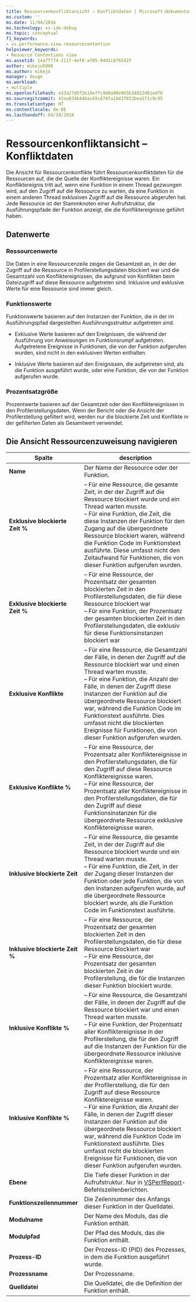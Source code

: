 ```yaml
---
title: Ressourcenkonfliktansicht – Konfliktdaten | Microsoft-Dokumentation
ms.custom: ''
ms.date: 11/04/2016
ms.technology: vs-ide-debug
ms.topic: conceptual
f1_keywords:
- vs.performance.view.resourcecontention
helpviewer_keywords:
- Resource Contentions view
ms.assetid: 14a7f774-211f-4ef8-af05-94d1c8f65d2f
author: mikejo5000
ms.author: mikejo
manager: douge
ms.workload:
- multiple
ms.openlocfilehash: e33a27d5f2b14effc9d8a90e903b34822d81edfb
ms.sourcegitcommit: 42ea834b446ac65c679fa1043f853bea5f1c9c95
ms.translationtype: HT
ms.contentlocale: de-DE
ms.lasthandoff: 04/19/2018
---
```

# <a name="resource-contentions-view---contention-data"></a>Ressourcenkonfliktansicht – Konfliktdaten
Die Ansicht für Ressourcenkonflikte führt Ressourcenkonfliktdaten für die Ressourcen auf, die die Quelle der Konfliktereignisse waren. Ein Konfliktereignis tritt auf, wenn eine Funktion in einem Thread gezwungen wird, auf den Zugriff auf die Ressource zu warten, da eine Funktion in einem anderen Thread exklusiven Zugriff auf die Ressource abgerufen hat. Jede Ressource ist der Stammknoten einer Aufrufstruktur, die Ausführungspfade der Funktion anzeigt, die die Konfliktereignisse geführt haben.  
  
## <a name="data-values"></a>Datenwerte  
  
### <a name="resource-values"></a>Ressourcenwerte  
 Die Daten in eine Ressourcenzeile zeigen die Gesamtzeit an, in der der Zugriff auf die Ressource in Profilerstellungsdaten blockiert war und die Gesamtzahl von Konfliktereignissen, die aufgrund von Konflikten beim Dateizugriff auf diese Ressource aufgetreten sind. Inklusive und exklusive Werte für eine Ressource sind immer gleich.  
  
### <a name="function-values"></a>Funktionswerte  
 Funktionswerte basieren auf den Instanzen der Funktion, die in der im Ausführungspfad dargestellten Ausführungsstruktur aufgetreten sind.  
  
-   Exklusive Werte basieren auf den Ereignissen, die während der Ausführung von Anweisungen im Funktionsrumpf aufgetreten. Aufgetretene Ereignisse in Funktionen, die von der Funktion aufgerufen wurden, sind nicht in den exklusiven Werten enthalten.  
  
-   Inklusive Werte basieren auf den Ereignissen, die aufgetreten sind, als die Funktion ausgeführt wurde, oder eine Funktion, die von der Funktion aufgerufen wurde.  
  
### <a name="percentage-values"></a>Prozentsatzgröße  
 Prozentwerte basieren auf der Gesamtzeit oder den Konfliktereignissen in den Profilerstellungsdaten. Wenn der Bericht oder die Ansicht der Profilerstellung gefiltert wird, werden nur die blockierte Zeit und Konflikte in der gefilterten Daten als Gesamtwert verwendet.  
  
## <a name="navigating-the-resource-allocation-view"></a>Die Ansicht Ressourcenzuweisung navigieren  
  
|Spalte|description|  
|------------|-----------------|  
|**Name**|Der Name der Ressource oder der Funktion.|  
|**Exklusive blockierte Zeit %**|– Für eine Ressource, die gesamte Zeit, in der der Zugriff auf die Ressource blockiert wurde und ein Thread warten musste.<br />– Für eine Funktion, die Zeit, die diese Instanzen der Funktion für den Zugang auf die übergeordnete Ressource blockiert waren, während die Funktion Code im Funktionstext ausführte. Diese umfasst nicht den Zeitaufwand für Funktionen, die von dieser Funktion aufgerufen wurden.|  
|**Exklusive blockierte Zeit %**|– Für eine Ressource, der Prozentsatz der gesamten blockierten Zeit in den Profilerstellungsdaten, die für diese Ressource blockiert war<br />– Für eine Funktion, der Prozentsatz der gesamten blockierten Zeit in den Profilerstellungsdaten, die exklusiv für diese Funktionsinstanzen blockiert war|  
|**Exklusive Konflikte**|– Für eine Ressource, die Gesamtzahl der Fälle, in denen der Zugriff auf die Ressource blockiert war und einen Thread warten musste.<br />– Für eine Funktion, die Anzahl der Fälle, in denen der Zugriff diese Instanzen der Funktion auf die übergeordnete Ressource blockiert war, während die Funktion Code im Funktionstext ausführte. Dies umfasst nicht die blockierten Ereignisse für Funktionen, die von dieser Funktion aufgerufen wurden.|  
|**Exklusive Konflikte %**|– Für eine Ressource, der Prozentsatz aller Konfliktereignisse in den Profilerstellungsdaten, die für den Zugriff auf diese Ressource Konfliktereignisse waren.<br />– Für eine Ressource, der Prozentsatz aller Konfliktereignisse in den Profilerstellungsdaten, die für den Zugriff auf diese Funktionsinstanzen für die übergeordnete Ressource exklusive Konfliktereignisse waren.|  
|**Inklusive blockierte Zeit**|– Für eine Ressource, die gesamte Zeit, in der der Zugriff auf die Ressource blockiert wurde und ein Thread warten musste.<br />– Für eine Funktion, die Zeit, in der der Zugang dieser Instanzen der Funktion oder jede Funktion, die von den Instanzen aufgerufen wurde, auf die übergeordnete Ressource blockiert wurde, als die Funktion Code im Funktionstext ausführte.|  
|**Inklusive blockierte Zeit %**|– Für eine Ressource, der Prozentsatz der gesamten blockierten Zeit in den Profilerstellungsdaten, die für diese Ressource blockiert war<br />– Für eine Ressource, der Prozentsatz der gesamten blockierten Zeit in der Profilerstellung, die für die Instanzen dieser Funktion blockiert wurde.|  
|**Inklusive Konflikte %**|– Für eine Ressource, die Gesamtzahl der Fälle, in denen der Zugriff auf die Ressource blockiert war und einen Thread warten musste.<br />– Für eine Funktion, der Prozentsatz aller Konfliktereignisse in der Profilerstellung, die für den Zugriff auf die Instanzen der Funktion für die übergeordnete Ressource inklusive Konfliktereignisse waren.|  
|**Inklusive Konflikte %**|– Für eine Ressource, der Prozentsatz aller Konfliktereignisse in der Profilerstellung, die für den Zugriff auf diese Ressource Konfliktereignisse waren.<br />– Für eine Funktion, die Anzahl der Fälle, in denen der Zugriff dieser Instanzen der Funktion auf die übergeordnete Ressource blockiert war, während die Funktion Code im Funktionstext ausführte. Dies umfasst nicht die blockierten Ereignisse für Funktionen, die von dieser Funktion aufgerufen wurden.|  
|**Ebene**|Die Tiefe dieser Funktion in der Aufrufstruktur. Nur in [VSPerfReport](../profiling/vsperfreport.md)-Befehlszeilenberichten.|  
|**Funktionszeilennummer**|Die Zeilennummer des Anfangs dieser Funktion in der Quelldatei.|  
|**Modulname**|Der Name des Moduls, das die Funktion enthält.|  
|**Modulpfad**|Der Pfad des Moduls, das die Funktion enthält.|  
|**Prozess-ID**|Der Prozess-ID (PID) des Prozesses, in dem die Funktion ausgeführt wurde.|  
|**Prozessname**|Der Prozessname.|  
|**Quelldatei**|Die Quelldatei, die die Definition der Funktion enthält.|